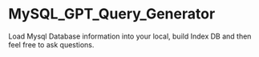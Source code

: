 # MySQL_GPT_Query_Generator
Load Mysql Database information into your local, build Index DB and then feel free to ask questions.
